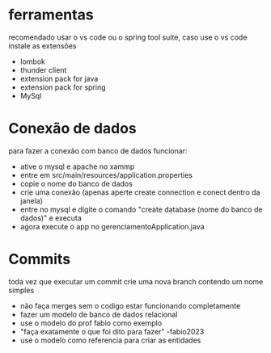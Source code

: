 # ferramentas
recomendado usar o vs code ou o spring tool suite, caso use o vs code instale as extensões

- lombok
- thunder client
- extension pack for java
- extension pack for spring
- MySql

# Conexão de dados
para fazer a conexão com banco de dados funcionar:
- ative o mysql e apache no xammp
- entre em src/main/resources/application.properties
- copie o nome do banco de dados
- crie uma conexão (apenas aperte create connection e conect dentro da janela) 
- entre no mysql e digite o comando "create database (nome do banco de dados)" e executa
- agora execute o app no gerenciamentoApplication.java

# Commits
toda vez que executar um commit crie uma nova branch contendo um nome simples
- não faça merges sem o codigo estar funcionando completamente
- fazer um modelo de banco de dados relacional
- use o modelo do prof fabio como exemplo
- "faça exatamente o que foi dito para fazer" -fabio2023
- use o modelo como referencia para criar as entidades
  

